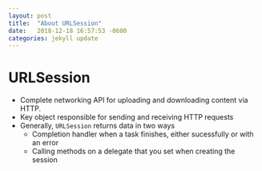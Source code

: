 ```yaml
---
layout: post
title:  "About URLSession"
date:   2018-12-18 16:57:53 -0600
categories: jekyll update
---
```


# URLSession 
  - Complete networking API for uploading and downloading content via HTTP.
  - Key object responsible for sending and receiving HTTP requests
  - Generally, ```URLSession``` returns data in two ways
    + Completion handler when a task finishes, either sucessfully or with an error 
    + Calling methods on a delegate that you set when creating the session 
